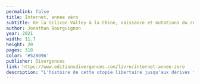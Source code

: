 ```yaml
---
permalink: false
title: Internet, année zéro
subtitle: De la Silicon Valley à la Chine, naissance et mutations du réseau
author: Jonathan Bourguignon
year: 2021
width: 11.7
height: 20 
pages: 318
color: '#52B096'
publisher: Divergences  
link: https://www.editionsdivergences.com/livre/internet-annee-zero
description: "L'histoire de cette utopie libertaire jusqu'aux dérives transhumanistes et autoritaires modernes, avec un dernier tiers fascinant sur la Chine et sa grande muraille numérique. Pas mal pour se rappeller qu'Internet est une chose beaucoup trop folle pour être vraie, et que l'histoire est décidemment très ironique."
---
```


